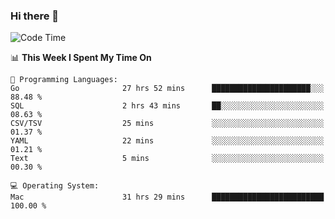 ### Hi there 👋

<!--
**CrazyCollin/crazycollin** is a ✨ _special_ ✨ repository because its `README.md` (this file) appears on your GitHub profile.

Here are some ideas to get you started:

- 🔭 I’m currently working on ...
- 🌱 I’m currently learning ...
- 👯 I’m looking to collaborate on ...
- 🤔 I’m looking for help with ...
- 💬 Ask me about ...
- 📫 How to reach me: ...
- 😄 Pronouns: ...
- ⚡ Fun fact: ...
-->

<!--START_SECTION:waka-->
![Code Time](http://img.shields.io/badge/Code%20Time-2%2C103%20hrs%2040%20mins-blue)

📊 **This Week I Spent My Time On** 

```text
💬 Programming Languages: 
Go                       27 hrs 52 mins      ██████████████████████░░░   88.48 % 
SQL                      2 hrs 43 mins       ██░░░░░░░░░░░░░░░░░░░░░░░   08.63 % 
CSV/TSV                  25 mins             ░░░░░░░░░░░░░░░░░░░░░░░░░   01.37 % 
YAML                     22 mins             ░░░░░░░░░░░░░░░░░░░░░░░░░   01.21 % 
Text                     5 mins              ░░░░░░░░░░░░░░░░░░░░░░░░░   00.30 % 

💻 Operating System: 
Mac                      31 hrs 29 mins      █████████████████████████   100.00 % 
```


<!--END_SECTION:waka-->
